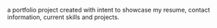 a portfolio project created with intent to showcase my resume, contact information, current skills and projects.
